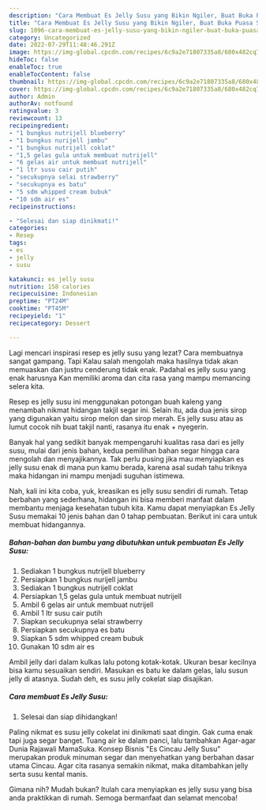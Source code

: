 ```yaml
---
description: "Cara Membuat Es Jelly Susu yang Bikin Ngiler, Buat Buka Puasa Sempurna"
title: "Cara Membuat Es Jelly Susu yang Bikin Ngiler, Buat Buka Puasa Sempurna"
slug: 1096-cara-membuat-es-jelly-susu-yang-bikin-ngiler-buat-buka-puasa-sempurna
category: Uncategorized
date: 2022-07-29T11:48:46.291Z
image: https://img-global.cpcdn.com/recipes/6c9a2e71807335a8/680x482cq70/es-jelly-susu-foto-resep-utama.jpg
hideToc: false
enableToc: true
enableTocContent: false
thumbnail: https://img-global.cpcdn.com/recipes/6c9a2e71807335a8/680x482cq70/es-jelly-susu-foto-resep-utama.jpg
cover: https://img-global.cpcdn.com/recipes/6c9a2e71807335a8/680x482cq70/es-jelly-susu-foto-resep-utama.jpg
author: Admin
authorAv: notfound
ratingvalue: 3
reviewcount: 13
recipeingredient:
- "1 bungkus nutrijell blueberry"
- "1 bungkus nurijell jambu"
- "1 bungkus nutrijell coklat"
- "1,5 gelas gula untuk membuat nutrijell"
- "6 gelas air untuk membuat nutrijell"
- "1 ltr susu cair putih"
- "secukupnya selai strawberry"
- "secukupnya es batu"
- "5 sdm whipped cream bubuk"
- "10 sdm air es"
recipeinstructions:

- "Selesai dan siap dinikmati!"
categories:
- Resep
tags:
- es
- jelly
- susu

katakunci: es jelly susu 
nutrition: 158 calories
recipecuisine: Indonesian
preptime: "PT24M"
cooktime: "PT45M"
recipeyield: "1"
recipecategory: Dessert

---
```



Lagi mencari inspirasi resep es jelly susu yang lezat? Cara membuatnya sangat gampang. Tapi Kalau salah mengolah maka hasilnya tidak akan memuaskan dan justru cenderung tidak enak. Padahal es jelly susu yang enak harusnya Kan memiliki aroma dan cita rasa yang mampu memancing selera kita.


Resep es jelly susu ini menggunakan potongan buah kaleng yang menambah nikmat hidangan takjil segar ini. Selain itu, ada dua jenis sirop yang digunakan yaitu sirop melon dan sirop merah. Es jelly susu atau as lumut cocok nih buat takjil nanti, rasanya itu enak + nyegerin.

Banyak hal yang sedikit banyak mempengaruhi kualitas rasa dari es jelly susu, mulai dari jenis bahan, kedua pemilihan bahan segar hingga cara mengolah dan menyajikannya. Tak perlu pusing jika mau menyiapkan es jelly susu enak di mana pun kamu berada, karena asal sudah tahu triknya maka hidangan ini mampu menjadi suguhan istimewa.


Nah, kali ini kita coba, yuk, kreasikan es jelly susu sendiri di rumah. Tetap berbahan yang sederhana, hidangan ini bisa memberi manfaat dalam membantu menjaga kesehatan tubuh kita. Kamu dapat menyiapkan Es Jelly Susu memakai 10 jenis bahan dan 0 tahap pembuatan. Berikut ini cara untuk membuat hidangannya.

<!--inarticleads1-->

##### Bahan-bahan dan bumbu yang dibutuhkan untuk pembuatan Es Jelly Susu:

1. Sediakan 1 bungkus nutrijell blueberry
1. Persiapkan 1 bungkus nurijell jambu
1. Sediakan 1 bungkus nutrijell coklat
1. Persiapkan 1,5 gelas gula untuk membuat nutrijell
1. Ambil 6 gelas air untuk membuat nutrijell
1. Ambil 1 ltr susu cair putih
1. Siapkan secukupnya selai strawberry
1. Persiapkan secukupnya es batu
1. Siapkan 5 sdm whipped cream bubuk
1. Gunakan 10 sdm air es


Ambil jelly dari dalam kulkas lalu potong kotak-kotak. Ukuran besar kecilnya bisa kamu sesuaikan sendiri. Masukan es batu ke dalam gelas, lalu susun jelly di atasnya. Sudah deh, es susu jelly cokelat siap disajikan. 

<!--inarticleads2-->

##### Cara membuat Es Jelly Susu:


1. Selesai dan siap dihidangkan!

Paling nikmat es susu jelly cokelat ini dinikmati saat dingin. Gak cuma enak tapi juga segar banget. Tuang air ke dalam panci, lalu tambahkan Agar-agar Dunia Rajawali MamaSuka. Konsep Bisnis &#34;Es Cincau Jelly Susu&#34; merupakan produk minuman segar dan menyehatkan yang berbahan dasar utama Cincau. Agar cita rasanya semakin nikmat, maka ditambahkan jelly serta susu kental manis. 

Gimana nih? Mudah bukan? Itulah cara menyiapkan es jelly susu yang bisa anda praktikkan di rumah. Semoga bermanfaat dan selamat mencoba!
